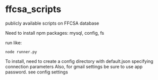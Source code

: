 # ffcsa_scripts
publicly available scripts on FFCSA database

Need to install npm packages: mysql, config, fs

run like:

```
node runner.py
```

To install, need to create a config directory with default.json specifying connection parameters
Also, for gmail settings be sure to use app password.  see config settings
